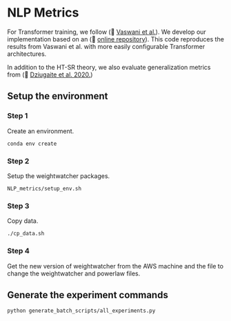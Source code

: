 # NLP Metrics

For Transformer training, we follow (:link: [Vaswani et al.](https://arxiv.org/abs/1706.03762)). We develop our implementation based on an (:link: [online repository](https://github.com/gordicaleksa/pytorch-original-transformer)).
This code reproduces the results from Vaswani et al. with more easily configurable Transformer architectures.

In addition to the HT-SR theory, we also evaluate generalization metrics from (:link: [Dziugaite et al. 2020.](https://proceedings.neurips.cc/paper/2020/file/86d7c8a08b4aaa1bc7c599473f5dddda-Paper.pdf))


## Setup the environment

### Step 1
Create an environment.
```
conda env create
```
### Step 2
Setup the weightwatcher packages.
```
NLP_metrics/setup_env.sh
```
### Step 3
Copy data.
```
./cp_data.sh
```
### Step 4
Get the new version of weightwatcher from the AWS machine and the file to change the weightwatcher and powerlaw files.

## Generate the experiment commands
```
python generate_batch_scripts/all_experiments.py
```